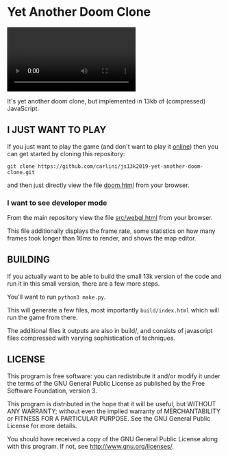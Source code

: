 # Yet Another Doom Clone

<video src="https://user-images.githubusercontent.com/1269300/156980344-344241d8-be41-4bcc-9b94-3cd27292116a.mp4"></video>

It's yet another doom clone, but implemented in 13kb of (compressed) JavaScript.

## I JUST WANT TO PLAY

If you just want to play the game (and don't want to play it [online](https://maldon23.github.io/Doom/doom.html)) then you can get started by cloning this repository:

```git clone https://github.com/carlini/js13k2019-yet-another-doom-clone.git```

and then just directly view the file [doom.html](doom.html) from your browser.


### I want to see developer mode

From the main repository view the file [src/webgl.html](src/webgl.html) from your browser.

This file additionally displays the frame rate, some statistics on how many frames took longer than 16ms to render, and shows the map editor.


## BUILDING

If you actually want to be able to build the small 13k version of the code and run it in this small version, there are a few more steps.

You'll want to run `python3 make.py`.

This will generate a few files, most importantly `build/index.html` which will run the game from there.

The additional files it outputs are also in build/, and consists of javascript files compressed with varying sophistication of techniques.


## LICENSE

This program is free software: you can redistribute it and/or modify it under the terms of the GNU General Public License as published by the Free Software Foundation, version 3.

This program is distributed in the hope that it will be useful, but WITHOUT ANY WARRANTY; without even the implied warranty of MERCHANTABILITY or FITNESS FOR A PARTICULAR PURPOSE. See the GNU General Public License for more details.

You should have received a copy of the GNU General Public License along with this program. If not, see http://www.gnu.org/licenses/.

